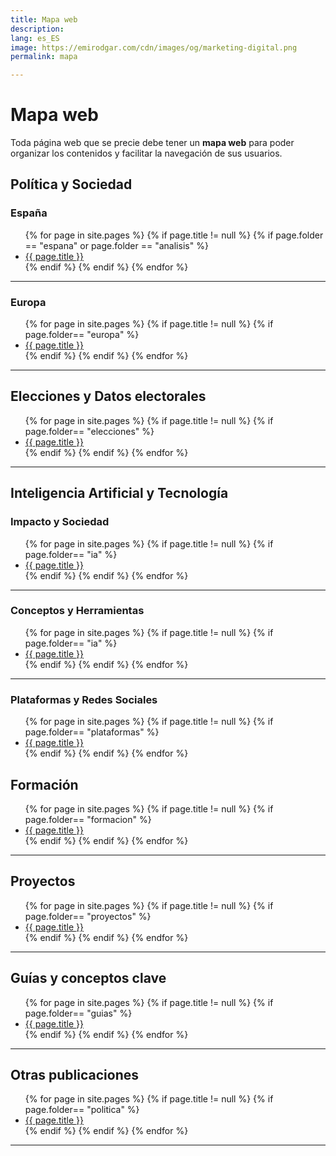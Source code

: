 ```yaml
---
title: Mapa web
description: 
lang: es_ES
image: https://emirodgar.com/cdn/images/og/marketing-digital.png
permalink: mapa

---
```


# Mapa web

Toda página web que se precie debe tener un **mapa web** para poder organizar los contenidos y facilitar la navegación de sus usuarios.


## Política y Sociedad

### España

<ul>
{% for page in site.pages %}
{% if page.title != null  %}
	{% if page.folder == "espana" or page.folder == "analisis" %}
	  <li><a href="{{ page.url }}">{{ page.title }}</a></li>
	{% endif %}
{% endif %}
{% endfor %}
</ul>

---

### Europa

<ul>
{% for page in site.pages %}
{% if page.title != null  %}
	{% if page.folder== "europa" %}
	  <li><a href="{{ page.url }}">{{ page.title }}</a></li>
	{% endif %}
{% endif %}
{% endfor %}
</ul>

---

## Elecciones y Datos electorales

<ul>
{% for page in site.pages %}
{% if page.title != null  %}
	{% if page.folder== "elecciones" %}
	  <li><a href="{{ page.url }}">{{ page.title }}</a></li>
	{% endif %}
{% endif %}
{% endfor %}
</ul>

---

## Inteligencia Artificial y Tecnología

### Impacto y Sociedad

<ul>
{% for page in site.pages %}
{% if page.title != null  %}
	{% if page.folder== "ia" %}
	  <li><a href="{{ page.url }}">{{ page.title }}</a></li>
	{% endif %}
{% endif %}
{% endfor %}
</ul>

---

### Conceptos y Herramientas

<ul>
{% for page in site.pages %}
{% if page.title != null  %}
	{% if page.folder== "ia" %}
	  <li><a href="{{ page.url }}">{{ page.title }}</a></li>
	{% endif %}
{% endif %}
{% endfor %}
</ul>

---

### Plataformas y Redes Sociales

<ul>
{% for page in site.pages %}
{% if page.title != null  %}
	{% if page.folder== "plataformas" %}
	  <li><a href="{{ page.url }}">{{ page.title }}</a></li>
	{% endif %}
{% endif %}
{% endfor %}
</ul>

## Formación

<ul>
{% for page in site.pages %}
{% if page.title != null  %}
	{% if page.folder== "formacion" %}
	  <li><a href="{{ page.url }}">{{ page.title }}</a></li>
	{% endif %}
{% endif %}
{% endfor %}
</ul>

---

## Proyectos

<ul>
{% for page in site.pages %}
{% if page.title != null  %}
	{% if page.folder== "proyectos" %}
	  <li><a href="{{ page.url }}">{{ page.title }}</a></li>
	{% endif %}
{% endif %}
{% endfor %}
</ul>

---

## Guías y conceptos clave

<ul>
{% for page in site.pages %}
{% if page.title != null  %}
	{% if page.folder== "guias" %}
	  <li><a href="{{ page.url }}">{{ page.title }}</a></li>
	{% endif %}
{% endif %}
{% endfor %}
</ul>

---

## Otras publicaciones

<ul>
{% for page in site.pages %}
{% if page.title != null  %}
	{% if page.folder== "politica" %}
	  <li><a href="{{ page.url }}">{{ page.title }}</a></li>
	{% endif %}
{% endif %}
{% endfor %}
</ul>

---




